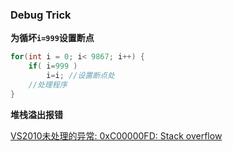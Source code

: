 ### Debug Trick

**为循坏`i=999`设置断点**

```c++
for(int i = 0; i< 9867; i++) {
    if( i=999 )
        i=i; //设置断点处
    //处理程序
}
```

**堆栈溢出报错**

[VS2010未处理的异常: 0xC00000FD: Stack overflow](http://blog.sciencenet.cn/blog-464042-545322.html)

